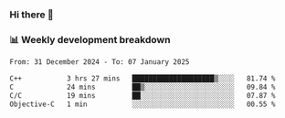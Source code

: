 ### Hi there 👋

### 📊 Weekly development breakdown
<!--START_SECTION:waka-->

```txt
From: 31 December 2024 - To: 07 January 2025

C++           3 hrs 27 mins   ████████████████████▒░░░░   81.74 %
C             24 mins         ██▒░░░░░░░░░░░░░░░░░░░░░░   09.84 %
C/C           19 mins         ██░░░░░░░░░░░░░░░░░░░░░░░   07.87 %
Objective-C   1 min           ░░░░░░░░░░░░░░░░░░░░░░░░░   00.55 %
```

<!--END_SECTION:waka-->
